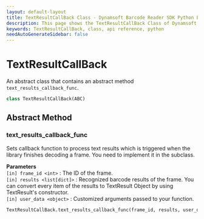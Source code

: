 ```yaml
---
layout: default-layout
title: TextResultCallBack Class - Dynamsoft Barcode Reader SDK Python Edition API Reference
description: This page shows the TextResultCallBack Class of Dynamsoft Barcode Reader SDK Python Edition.
keywords: TextResultCallBack, class, api reference, python
needAutoGenerateSidebar: false
---
```



# TextResultCallBack
An abstract class that contains an abstract method `text_results_callback_func`.

```python
class TextResultCallBack(ABC)
```  
  
  

## Abstract Method
  
### text_results_callback_func
Sets callback function to process text results which is triggered when the library finishes decoding a frame. You need to implement it in the subclass.

**Parameters**  
`[in] frame_id <int>` : The ID of the frame.  
`[in] results <list[dict]>` : Recognized barcode results of the frame. You can convert every item of the results to TextResult Object by using TextResult's constructor.  
`[in] user_data <object>` : Customized arguments passed to your function.  
        

```python
TextResultCallBack.text_results_callback_func(frame_id, results, user_data)
```
